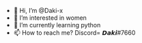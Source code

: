 - 👋 Hi, I’m @Daki-x
- 👀 I’m interested in women
- 🌱 I’m currently learning python 
- 📫 How to reach me? Discord= 𝘿𝙖𝙠𝙞#7660

<!---
Daki-x/Daki-x is a ✨ special ✨ repository because its `README.md` (this file) appears on your GitHub profile.
You can click the Preview link to take a look at your changes.
--->
